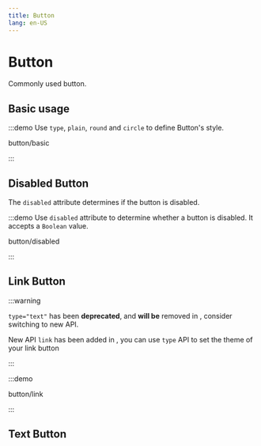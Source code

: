 ```yaml
---
title: Button
lang: en-US
---
```


# Button

Commonly used button.

## Basic usage

:::demo Use `type`, `plain`, `round` and `circle` to define Button's style.

button/basic

:::

## Disabled Button

The `disabled` attribute determines if the button is disabled.

:::demo Use `disabled` attribute to determine whether a button is disabled. It accepts a `Boolean` value.

button/disabled

:::

## Link Button

:::warning

`type="text"` has been **deprecated**, and **will be** removed in <VersionTag version="3.0.0" />, consider switching to new API.

New API `link` has been added in <VersionTag version="2.2.1" />, you can use `type` API to set the theme of your link button

:::

:::demo

button/link

:::

## Text Button


